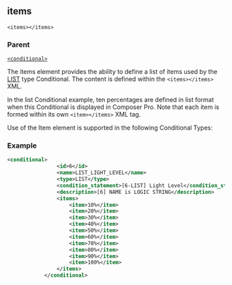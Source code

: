 ## items

`<items></items>`


### Parent

[`<conditional>`][1]


The items element provides the ability to define a list of items used by the [LIST][2] type Conditional. The content is defined within the `<items></items>` XML. 

In the list Conditional example, ten percentages are defined in list format when this Conditional is displayed in Composer Pro. Note that each item is formed within its own `<item></items>` XML tag.

Use of the Item element is supported in the following Conditional Types:


### Example


```xml
<conditional>
				<id>6</id>
				<name>LIST_LIGHT_LEVEL</name>
				<type>LIST</type>
				<condition_statement>[6-LIST] Light Level</condition_statement>
				<description>[6] NAME is LOGIC STRING</description>
				<items>
					<item>10%</item>
					<item>20%</item>
					<item>30%</item>
					<item>40%</item>
					<item>50%</item>
					<item>60%</item>
					<item>70%</item>
					<item>80%</item>
					<item>90%</item>
					<item>100%</item>
				</items>
			</conditional>
```

[1]:	https://snap-one.github.io/docs-driverworks-xml/#conditionals-xml-conditional
[2]:	https://snap-one.github.io/docs-driverworks-fundamentals/#conditionals-understanding-xml-in-a-list-type-conditional